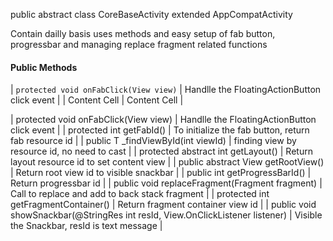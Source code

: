 public abstract class CoreBaseActivity extended AppCompatActivity

Contain dailly basis uses methods and easy setup of fab button, progressbar and managing replace fragment related functions 

#### Public Methods

| `protected void onFabClick(View view)`  | Handlle the FloatingActionButton click event                                |
| Content Cell                          | Content Cell                                                                |

| protected void onFabClick(View view) | Handlle the FloatingActionButton click event |
| protected int getFabId() | To initialize the fab button, return fab resource id |
| public <T extends View> T _findViewById(int viewId) | finding view by resource id, no need to cast |
| protected abstract int getLayout() | Return layout resource id to set content view | 
| public abstract View getRootView() | Return root view id to visible snackbar | 
| public int getProgressBarId() | Return progressbar id |
| public void replaceFragment(Fragment fragment) | Call to replace and add to back stack fragment |
| protected int getFragmentContainer() | Return fragment container view id | 
| public void showSnackbar(@StringRes int resId, View.OnClickListener listener) | Visible the Snackbar, resId is text message |  
